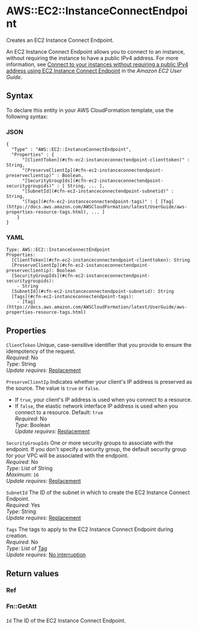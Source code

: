 # AWS::EC2::InstanceConnectEndpoint<a name="aws-resource-ec2-instanceconnectendpoint"></a>

Creates an EC2 Instance Connect Endpoint\.

An EC2 Instance Connect Endpoint allows you to connect to an instance, without requiring the instance to have a public IPv4 address\. For more information, see [Connect to your instances without requiring a public IPv4 address using EC2 Instance Connect Endpoint](https://docs.aws.amazon.com/AWSEC2/latest/UserGuide/Connect-using-EC2-Instance-Connect-Endpoint.html) in the *Amazon EC2 User Guide*\.

## Syntax<a name="aws-resource-ec2-instanceconnectendpoint-syntax"></a>

To declare this entity in your AWS CloudFormation template, use the following syntax:

### JSON<a name="aws-resource-ec2-instanceconnectendpoint-syntax.json"></a>

```
{
  "Type" : "AWS::EC2::InstanceConnectEndpoint",
  "Properties" : {
      "[ClientToken](#cfn-ec2-instanceconnectendpoint-clienttoken)" : String,
      "[PreserveClientIp](#cfn-ec2-instanceconnectendpoint-preserveclientip)" : Boolean,
      "[SecurityGroupIds](#cfn-ec2-instanceconnectendpoint-securitygroupids)" : [ String, ... ],
      "[SubnetId](#cfn-ec2-instanceconnectendpoint-subnetid)" : String,
      "[Tags](#cfn-ec2-instanceconnectendpoint-tags)" : [ [Tag](https://docs.aws.amazon.com/AWSCloudFormation/latest/UserGuide/aws-properties-resource-tags.html), ... ]
    }
}
```

### YAML<a name="aws-resource-ec2-instanceconnectendpoint-syntax.yaml"></a>

```
Type: AWS::EC2::InstanceConnectEndpoint
Properties: 
  [ClientToken](#cfn-ec2-instanceconnectendpoint-clienttoken): String
  [PreserveClientIp](#cfn-ec2-instanceconnectendpoint-preserveclientip): Boolean
  [SecurityGroupIds](#cfn-ec2-instanceconnectendpoint-securitygroupids): 
    - String
  [SubnetId](#cfn-ec2-instanceconnectendpoint-subnetid): String
  [Tags](#cfn-ec2-instanceconnectendpoint-tags): 
    - [Tag](https://docs.aws.amazon.com/AWSCloudFormation/latest/UserGuide/aws-properties-resource-tags.html)
```

## Properties<a name="aws-resource-ec2-instanceconnectendpoint-properties"></a>

`ClientToken`  <a name="cfn-ec2-instanceconnectendpoint-clienttoken"></a>
Unique, case\-sensitive identifier that you provide to ensure the idempotency of the request\.  
*Required*: No  
*Type*: String  
*Update requires*: [Replacement](https://docs.aws.amazon.com/AWSCloudFormation/latest/UserGuide/using-cfn-updating-stacks-update-behaviors.html#update-replacement)

`PreserveClientIp`  <a name="cfn-ec2-instanceconnectendpoint-preserveclientip"></a>
Indicates whether your client's IP address is preserved as the source\. The value is `true` or `false`\.  
+ If `true`, your client's IP address is used when you connect to a resource\.
+ If `false`, the elastic network interface IP address is used when you connect to a resource\.
Default: `true`   
*Required*: No  
*Type*: Boolean  
*Update requires*: [Replacement](https://docs.aws.amazon.com/AWSCloudFormation/latest/UserGuide/using-cfn-updating-stacks-update-behaviors.html#update-replacement)

`SecurityGroupIds`  <a name="cfn-ec2-instanceconnectendpoint-securitygroupids"></a>
One or more security groups to associate with the endpoint\. If you don't specify a security group, the default security group for your VPC will be associated with the endpoint\.  
*Required*: No  
*Type*: List of String  
*Maximum*: `16`  
*Update requires*: [Replacement](https://docs.aws.amazon.com/AWSCloudFormation/latest/UserGuide/using-cfn-updating-stacks-update-behaviors.html#update-replacement)

`SubnetId`  <a name="cfn-ec2-instanceconnectendpoint-subnetid"></a>
The ID of the subnet in which to create the EC2 Instance Connect Endpoint\.  
*Required*: Yes  
*Type*: String  
*Update requires*: [Replacement](https://docs.aws.amazon.com/AWSCloudFormation/latest/UserGuide/using-cfn-updating-stacks-update-behaviors.html#update-replacement)

`Tags`  <a name="cfn-ec2-instanceconnectendpoint-tags"></a>
The tags to apply to the EC2 Instance Connect Endpoint during creation\.  
*Required*: No  
*Type*: List of [Tag](https://docs.aws.amazon.com/AWSCloudFormation/latest/UserGuide/aws-properties-resource-tags.html)  
*Update requires*: [No interruption](https://docs.aws.amazon.com/AWSCloudFormation/latest/UserGuide/using-cfn-updating-stacks-update-behaviors.html#update-no-interrupt)

## Return values<a name="aws-resource-ec2-instanceconnectendpoint-return-values"></a>

### Ref<a name="aws-resource-ec2-instanceconnectendpoint-return-values-ref"></a>

### Fn::GetAtt<a name="aws-resource-ec2-instanceconnectendpoint-return-values-fn--getatt"></a>

#### <a name="aws-resource-ec2-instanceconnectendpoint-return-values-fn--getatt-fn--getatt"></a>

`Id`  <a name="Id-fn::getatt"></a>
The ID of the EC2 Instance Connect Endpoint\.